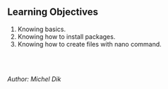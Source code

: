 <br/>

## Learning Objectives
1. Knowing basics.
2. Knowing how to install packages.
3. Knowing how to create files with nano command.

<br/><br/>

_Author: Michel Dik_

<br/>
